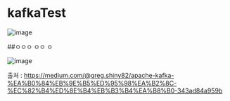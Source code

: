 # kafkaTest


![image](https://github.com/user-attachments/assets/d6e14dd4-1782-4f1b-86d6-102aeca95764)

##ㅇㅇㅇ ㅇㅇ ㅇ 


![image](https://github.com/user-attachments/assets/eac5db86-81ff-494f-88b1-c83e0157b4f4)



 출처 : https://medium.com/@greg.shiny82/apache-kafka-%EA%B0%84%EB%9E%B5%ED%95%98%EA%B2%8C-%EC%82%B4%ED%8E%B4%EB%B3%B4%EA%B8%B0-343ad84a959b
